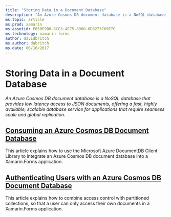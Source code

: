 ```yaml
---
title: "Storing Data in a Document Database"
description: "An Azure Cosmos DB document database is a NoSQL database that provides low latency access to JSON documents, offering a fast, highly available, scalable database service for applications that require seamless scale and global replication."
ms.topic: article
ms.prod: xamarin
ms.assetid: F050E9D0-8CC3-4E75-8960-0D8273769E7C
ms.technology: xamarin-forms
author: davidbritch
ms.author: dabritch
ms.date: 06/16/2017
---
```


# Storing Data in a Document Database

_An Azure Cosmos DB document database is a NoSQL database that provides low latency access to JSON documents, offering a fast, highly available, scalable database service for applications that require seamless scale and global replication._

## [Consuming an Azure Cosmos DB Document Database](consuming.md)

This article explains how to use the Microsoft Azure DocumentDB Client Library to integrate an Azure Cosmos DB document database into a Xamarin.Forms application.

## [Authenticating Users with an Azure Cosmos DB Document Database](authentication.md)

This article explains how to combine access control with partitioned collections, so that a user can only access their own documents in a Xamarin.Forms application.
